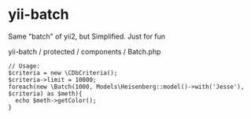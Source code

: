 yii-batch
=========

Same "batch" of yii2, but Simplified. Just for fun


yii-batch / protected / components / Batch.php
 
```         
// Usage:
$criteria = new \CDbCriteria();
$criteria->limit = 10000;
foreach(new \Batch(1000, Models\Heisenberg::model()->with('Jesse'), $criteria) as $meth){
  echo $meth->getColor();
}
```
